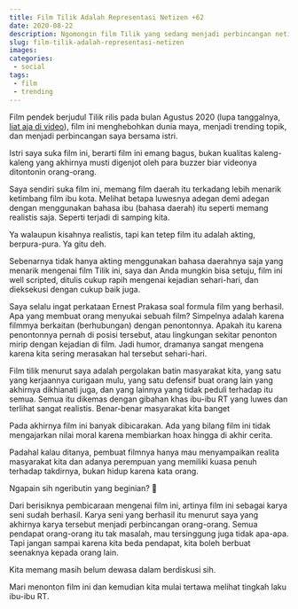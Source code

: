 ```yaml
---
title: Film Tilik Adalah Representasi Netizen +62
date: 2020-08-22
description: Ngomongin film Tilik yang sedang menjadi perbincangan netizen +62
slug: film-tilik-adalah-representasi-netizen
images:
categories:
 - social
tags: 
 - film
 - trending
---
```


Film pendek berjudul Tilik rilis pada bulan Agustus 2020 (lupa tanggalnya, [liat aja di video](https://www.youtube.com/watch?v=GAyvgz8_zV8&t=1494s)), film ini menghebohkan dunia maya, menjadi trending topik, dan menjadi perbincangan saya bersama istri.

Istri saya suka film ini, berarti film ini emang bagus, bukan kualitas kaleng-kaleng yang akhirnya musti digenjot oleh para buzzer biar videonya ditontonin orang-orang.

<!--more-->

Saya sendiri suka film ini, memang film daerah itu terkadang lebih menarik ketimbang film ibu kota. Melihat betapa luwesnya adegan demi adegan dengan menggunakan bahasa ibu (bahasa daerah) itu seperti memang realistis saja. Seperti terjadi di samping kita.

Ya walaupun kisahnya realistis, tapi kan tetep film itu adalah akting, berpura-pura. Ya gitu deh.

Sebenarnya tidak hanya akting menggunakan bahasa daerahnya saja yang menarik mengenai film Tilik ini, saya dan Anda mungkin bisa setuju, film ini well scripted, ditulis cukup rapih mengenai kejadian sehari-hari, dan dieksekusi dengan cukup baik juga.

Saya selalu ingat perkataan Ernest Prakasa soal formula film yang berhasil. Apa yang membuat orang menyukai sebuah film? Simpelnya adalah karena filmmya berkaitan (berhubungan) dengan penontonnya. Apakah itu karena penontonnya pernah di posisi tersebut, atau lingkungan sekitar penonton mirip dengan kejadian di film. Jadi humor, dramanya sangat mengena karena kita sering merasakan hal tersebut sehari-hari.

Film tilik menurut saya adalah pergolakan batin masyarakat kita, yang satu yang kerjaannya curigaan mulu, yang satu defensif buat orang lain yang akhirnya dikhianati juga, dan yang lainnya yang tidak peduli terhadap itu semua. Semua itu dikemas dengan gibahan khas ibu-ibu RT yang luwes dan terlihat sangat realistis. Benar-benar masyarakat kita banget

Pada akhirnya film ini banyak dibicarakan. Ada yang bilang film ini tidak mengajarkan nilai moral karena membiarkan hoax hingga di akhir cerita.

Padahal kalau ditanya, pembuat filmnya hanya mau menyampaikan realita masyarakat kita dan adanya perempuan yang memiliki kuasa penuh terhadap takdirnya, bukan hidup karena kata orang.

Ngapain sih ngeributin yang beginian? 🤔

Dari berisiknya pembicaraan mengenai film ini, artinya film ini sebagai karya seni sudah berhasil. Karya seni yang berhasil itu menurut saya yang akhirnya karya tersebut menjadi perbincangan orang-orang. Semua pendapat orang-orang itu tak masalah, mau tersinggung juga tidak apa-apa. Tapi jangan sampai karena kita beda pendapat, kita boleh berbuat seenaknya kepada orang lain. 

Kita memang masih belum dewasa dalam berdiskusi sih.

Mari menonton film ini dan kemudian kita mulai tertawa melihat tingkah laku ibu-ibu RT.